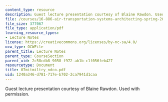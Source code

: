 ```yaml
---
content_type: resource
description: Guest lecture presentation courtesy of Blaine Rawdon. Used with permission.
file: /courses/16-886-air-transportation-systems-architecting-spring-2004/1240a346d781717eb7022ca7941d1caa_07mitmiltry_ndco.pdf
file_size: 377067
file_type: application/pdf
learning_resource_types:
- Lecture Notes
license: https://creativecommons.org/licenses/by-nc-sa/4.0/
ocw_type: OCWFile
parent_title: Lecture Notes
parent_type: CourseSection
parent_uid: 2c58cdb8-9058-f972-ab1b-c1f056feb427
resourcetype: Document
title: 07mitmiltry_ndco.pdf
uid: 1240a346-d781-717e-b702-2ca7941d1caa
---
```

Guest lecture presentation courtesy of Blaine Rawdon. Used with permission.